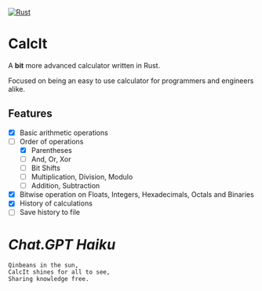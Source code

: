 [![Rust](https://github.com/Qinbeans/CalcIt/actions/workflows/rust.yml/badge.svg)](https://github.com/Qinbeans/CalcIt/actions/workflows/rust.yml)

# CalcIt

A **bit** more advanced calculator written in Rust.

Focused on being an easy to use calculator for programmers and engineers alike.

## Features

- [x] Basic arithmetic operations
- [ ] Order of operations
  - [x] Parentheses
  - [ ] And, Or, Xor
  - [ ] Bit Shifts
  - [ ] Multiplication, Division, Modulo
  - [ ] Addition, Subtraction
- [x] Bitwise operation on Floats, Integers, Hexadecimals, Octals and Binaries
- [x] History of calculations
- [ ] Save history to file

# *Chat.GPT Haiku*

    Qinbeans in the sun,
    CalcIt shines for all to see,
    Sharing knowledge free.